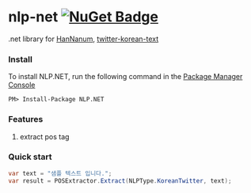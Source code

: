 # nlp-net [![NuGet Badge](https://buildstats.info/nuget/NLP.NET)](https://www.nuget.org/packages/NLP.Net/)
.net library for [HanNanum](http://semanticweb.kaist.ac.kr/hannanum/), [twitter-korean-text](https://github.com/twitter/twitter-korean-text)

### Install
To install NLP.NET, run the following command in the [Package Manager Console](https://docs.nuget.org/docs/start-here/using-the-package-manager-console)
```
PM> Install-Package NLP.NET
```

### Features
1. extract pos tag

### Quick start
```c#
var text = "샘플 텍스트 입니다.";
var result = POSExtractor.Extract(NLPType.KoreanTwitter, text);
```

